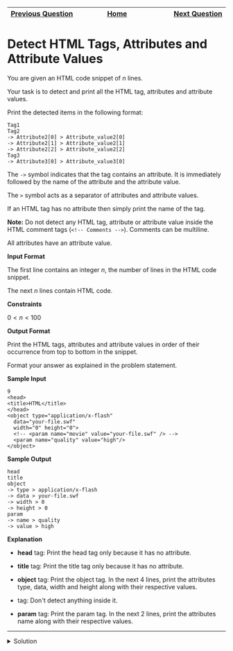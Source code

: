 | <img width=1000>[Previous Question](https://github.com/Kevin-Lago/python-hackerrank-solutions/tree/main/src/)</img> | <img width=1000>[Home](https://github.com/Kevin-Lago/python-hackerrank-solutions)</img> | <img width=1000>[Next Question](https://github.com/Kevin-Lago/python-hackerrank-solutions/tree/main/src/)</img> |
|:---|:---:|---:|

# Detect HTML Tags, Attributes and Attribute Values

You are given an HTML code snippet of $n$ lines.

Your task is to detect and print all the HTML tag, attributes and attribute values.

Print the detected items in the following format:

```
Tag1
Tag2
-> Attribute2[0] > Attribute_value2[0]
-> Attribute2[1] > Attribute_value2[1]
-> Attribute2[2] > Attribute_value2[2]
Tag3
-> Attribute3[0] > Attribute_value3[0]
```

The ```->``` symbol indicates that the tag contains an attribute. It is immediately followed by the name of the attribute and the attribute value.

The ```>``` symbol acts as a separator of attributes and attribute values.

If an HTML tag has no attribute then simply print the name of the tag.

__Note:__ Do not detect any HTML tag, attribute or attribute value inside the HTML comment tags (```<!-- Comments -->```). Comments can be multiline.

All attributes have an attribute value.

__Input Format__

The first line contains an integer $n$, the number of lines in the HTML code snippet.

The next $n$ lines contain HTML code.

__Constraints__

$0 < n < 100$

__Output Format__

Print the HTML tags, attributes and attribute values in order of their occurrence from top to bottom in the snippet.

Format your answer as explained in the problem statement.

__Sample Input__

```
9
<head>
<title>HTML</title>
</head>
<object type="application/x-flash" 
  data="your-file.swf" 
  width="0" height="0">
  <!-- <param name="movie" value="your-file.swf" /> -->
  <param name="quality" value="high"/>
</object>
```

__Sample Output__

```
head
title
object
-> type > application/x-flash
-> data > your-file.swf
-> width > 0
-> height > 0
param
-> name > quality
-> value > high
```

__Explanation__

- __head__ tag: Print the head tag only because it has no attribute.

- __title__ tag: Print the title tag only because it has no attribute.

- __object__ tag: Print the object tag. In the next $4$ lines, print the attributes type, data, width and height along with their respective values.

- __<!-- Comment -->__ tag: Don't detect anything inside it.

- __param__ tag: Print the param tag. In the next $2$ lines, print the attributes name along with their respective values.

---

<details><summary>Solution</summary>
    
```python
from abc import ABC
from html.parser import HTMLParser


class MyHTMLParser(HTMLParser, ABC):
    def handle_starttag(self, tag, attrs):
        print(tag)
        [print(f"-> {attr[0]} > {attr[1]}") for attr in attrs]


if __name__ == '__main__':
    n = int(input())
    html = '\n'.join([input() for i in range(n)])
    parser = MyHTMLParser()
    parser.feed(html)
    parser.close()
```
</details>
